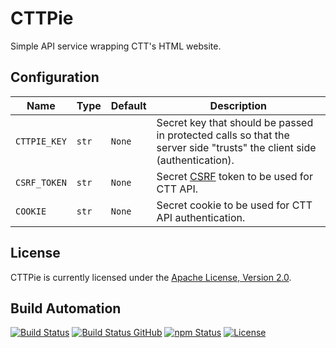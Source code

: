 # CTTPie

Simple API service wrapping CTT's HTML website.

## Configuration

| Name         | Type  | Default | Description                                                                                                            |
| ------------ | ----- | ------- | ---------------------------------------------------------------------------------------------------------------------- |
| `CTTPIE_KEY` | `str` | `None`  | Secret key that should be passed in protected calls so that the server side "trusts" the client side (authentication). |
| `CSRF_TOKEN` | `str` | `None`  | Secret [CSRF](https://en.wikipedia.org/wiki/Cross-site_request_forgery) token to be used for CTT API.   |
| `COOKIE`     | `str` | `None`  | Secret cookie to be used for CTT API authentication.                                                                   |

## License

CTTPie is currently licensed under the [Apache License, Version 2.0](http://www.apache.org/licenses/).

## Build Automation

[![Build Status](https://app.travis-ci.com/hivesolutions/cttpie.svg?branch=master)](https://travis-ci.com/github/hivesolutions/cttpie)
[![Build Status GitHub](https://github.com/hivesolutions/cttpie/workflows/Main%20Workflow/badge.svg)](https://github.com/hivesolutions/cttpie/actions)
[![npm Status](https://img.shields.io/npm/v/cttpie.svg)](https://www.npmjs.com/package/cttpie)
[![License](https://img.shields.io/badge/license-Apache%202.0-blue.svg)](https://www.apache.org/licenses/)
